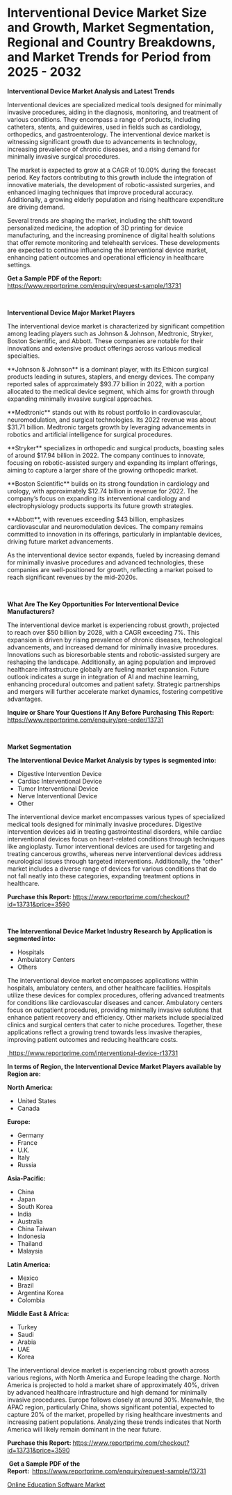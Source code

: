 <p><h1>Interventional Device Market Size and Growth, Market Segmentation, Regional and Country Breakdowns, and Market Trends for Period from 2025 -  2032</h1></p><p><strong>Interventional Device Market Analysis and Latest Trends</strong></p>
<p><p>Interventional devices are specialized medical tools designed for minimally invasive procedures, aiding in the diagnosis, monitoring, and treatment of various conditions. They encompass a range of products, including catheters, stents, and guidewires, used in fields such as cardiology, orthopedics, and gastroenterology. The interventional device market is witnessing significant growth due to advancements in technology, increasing prevalence of chronic diseases, and a rising demand for minimally invasive surgical procedures.</p><p>The market is expected to grow at a CAGR of 10.00% during the forecast period. Key factors contributing to this growth include the integration of innovative materials, the development of robotic-assisted surgeries, and enhanced imaging techniques that improve procedural accuracy. Additionally, a growing elderly population and rising healthcare expenditure are driving demand. </p><p>Several trends are shaping the market, including the shift toward personalized medicine, the adoption of 3D printing for device manufacturing, and the increasing prominence of digital health solutions that offer remote monitoring and telehealth services. These developments are expected to continue influencing the interventional device market, enhancing patient outcomes and operational efficiency in healthcare settings.</p></p>
<p><strong>Get a Sample PDF of the Report:&nbsp;</strong> <a href="https://www.reportprime.com/enquiry/request-sample/13731?utm_campaign=3093&utm_medium=2&utm_source=Github&utm_content=ia&utm_term=20032025&utm_id=interventional-device">https://www.reportprime.com/enquiry/request-sample/13731</a></p>
<p>&nbsp;</p>
<p><strong>Interventional Device Major Market Players</strong></p>
<p><p>The interventional device market is characterized by significant competition among leading players such as Johnson & Johnson, Medtronic, Stryker, Boston Scientific, and Abbott. These companies are notable for their innovations and extensive product offerings across various medical specialties.</p><p>**Johnson & Johnson** is a dominant player, with its Ethicon surgical products leading in sutures, staplers, and energy devices. The company reported sales of approximately $93.77 billion in 2022, with a portion allocated to the medical device segment, which aims for growth through expanding minimally invasive surgical approaches.</p><p>**Medtronic** stands out with its robust portfolio in cardiovascular, neuromodulation, and surgical technologies. Its 2022 revenue was about $31.71 billion. Medtronic targets growth by leveraging advancements in robotics and artificial intelligence for surgical procedures.</p><p>**Stryker** specializes in orthopedic and surgical products, boasting sales of around $17.94 billion in 2022. The company continues to innovate, focusing on robotic-assisted surgery and expanding its implant offerings, aiming to capture a larger share of the growing orthopedic market.</p><p>**Boston Scientific** builds on its strong foundation in cardiology and urology, with approximately $12.74 billion in revenue for 2022. The company’s focus on expanding its interventional cardiology and electrophysiology products supports its future growth strategies.</p><p>**Abbott**, with revenues exceeding $43 billion, emphasizes cardiovascular and neuromodulation devices. The company remains committed to innovation in its offerings, particularly in implantable devices, driving future market advancements.</p><p>As the interventional device sector expands, fueled by increasing demand for minimally invasive procedures and advanced technologies, these companies are well-positioned for growth, reflecting a market poised to reach significant revenues by the mid-2020s.</p></p>
<p>&nbsp;</p>
<p><strong>What Are The Key Opportunities For Interventional Device Manufacturers?</strong></p>
<p><p>The interventional device market is experiencing robust growth, projected to reach over $50 billion by 2028, with a CAGR exceeding 7%. This expansion is driven by rising prevalence of chronic diseases, technological advancements, and increased demand for minimally invasive procedures. Innovations such as bioresorbable stents and robotic-assisted surgery are reshaping the landscape. Additionally, an aging population and improved healthcare infrastructure globally are fueling market expansion. Future outlook indicates a surge in integration of AI and machine learning, enhancing procedural outcomes and patient safety. Strategic partnerships and mergers will further accelerate market dynamics, fostering competitive advantages.</p></p>
<p><strong>Inquire or Share Your Questions If Any Before Purchasing This Report:</strong> <a href="https://www.reportprime.com/enquiry/pre-order/13731?utm_campaign=3093&utm_medium=2&utm_source=Github&utm_content=ia&utm_term=20032025&utm_id=interventional-device">https://www.reportprime.com/enquiry/pre-order/13731</a></p>
<p>&nbsp;</p>
<p><strong>Market Segmentation</strong></p>
<p><strong>The Interventional Device Market Analysis by types is segmented into:</strong></p>
<p><ul><li>Digestive Intervention Device</li><li>Cardiac Interventional Device</li><li>Tumor Interventional Device</li><li>Nerve Interventional Device</li><li>Other</li></ul></p>
<p><p>The interventional device market encompasses various types of specialized medical tools designed for minimally invasive procedures. Digestive intervention devices aid in treating gastrointestinal disorders, while cardiac interventional devices focus on heart-related conditions through techniques like angioplasty. Tumor interventional devices are used for targeting and treating cancerous growths, whereas nerve interventional devices address neurological issues through targeted interventions. Additionally, the "other" market includes a diverse range of devices for various conditions that do not fall neatly into these categories, expanding treatment options in healthcare.</p></p>
<p><strong>Purchase this Report:&nbsp;</strong><a href="https://www.reportprime.com/checkout?id=13731&price=3590&utm_campaign=3093&utm_medium=2&utm_source=Github&utm_content=ia&utm_term=20032025&utm_id=interventional-device">https://www.reportprime.com/checkout?id=13731&price=3590</a></p>
<p>&nbsp;</p>
<p><strong>The Interventional Device Market Industry Research by Application is segmented into:</strong></p>
<p><ul><li>Hospitals</li><li>Ambulatory Centers</li><li>Others</li></ul></p>
<p><p>The interventional device market encompasses applications within hospitals, ambulatory centers, and other healthcare facilities. Hospitals utilize these devices for complex procedures, offering advanced treatments for conditions like cardiovascular diseases and cancer. Ambulatory centers focus on outpatient procedures, providing minimally invasive solutions that enhance patient recovery and efficiency. Other markets include specialized clinics and surgical centers that cater to niche procedures. Together, these applications reflect a growing trend towards less invasive therapies, improving patient outcomes and reducing healthcare costs.</p></p>
<p><a href="https://www.reportprime.com/interventional-device-r13731?utm_campaign=3093&utm_medium=2&utm_source=Github&utm_content=ia&utm_term=20032025&utm_id=interventional-device">&nbsp;https://www.reportprime.com/interventional-device-r13731</a></p>
<p><strong>In terms of Region, the Interventional Device Market Players available by Region are:</strong></p>
<p>
    <p> <strong> North America: </strong>
        <ul>
            <li>United States</li>
            <li>Canada</li>
        </ul>
        </p> 
    <p> <strong> Europe: </strong>
        <ul>
            <li>Germany</li>
            <li>France</li>
            <li>U.K.</li>
            <li>Italy</li>
            <li>Russia</li>
        </ul>
        </p> 
    <p> <strong> Asia-Pacific: </strong>
        <ul>
            <li>China</li>
            <li>Japan</li>
            <li>South Korea</li>
            <li>India</li>
            <li>Australia</li>
            <li>China Taiwan</li>
            <li>Indonesia</li>
            <li>Thailand</li>
            <li>Malaysia</li>
        </ul>
        </p> 
    <p> <strong> Latin America: </strong>
        <ul>
            <li>Mexico</li>
            <li>Brazil</li>
            <li>Argentina Korea</li>
            <li>Colombia</li>
        </ul>
        </p> 
    <p> <strong> Middle East & Africa: </strong>
        <ul>
            <li>Turkey</li>
            <li>Saudi</li>
            <li>Arabia</li>
            <li>UAE</li>
            <li>Korea</li>
        </ul>
    </p>
    </p>
<p><p>The interventional device market is experiencing robust growth across various regions, with North America and Europe leading the charge. North America is projected to hold a market share of approximately 40%, driven by advanced healthcare infrastructure and high demand for minimally invasive procedures. Europe follows closely at around 30%. Meanwhile, the APAC region, particularly China, shows significant potential, expected to capture 20% of the market, propelled by rising healthcare investments and increasing patient populations. Analyzing these trends indicates that North America will likely remain dominant in the near future.</p></p>
<p><strong>Purchase this Report: </strong><a href="https://www.reportprime.com/checkout?id=13731&price=3590&utm_campaign=3093&utm_medium=2&utm_source=Github&utm_content=ia&utm_term=20032025&utm_id=interventional-device">https://www.reportprime.com/checkout?id=13731&price=3590</a></p>
<p>&nbsp;<strong>Get a Sample PDF of the Report:&nbsp;&nbsp;</strong><a href="https://www.reportprime.com/enquiry/request-sample/13731?utm_campaign=3093&utm_medium=2&utm_source=Github&utm_content=ia&utm_term=20032025&utm_id=interventional-device">https://www.reportprime.com/enquiry/request-sample/13731</a></p>
<p><strong></strong></p>
<p><p><a href="https://github.com/tszkintruca/Market-Research-Report-List-1/blob/main/online-education-software-market.md?utm_campaign=3093&utm_medium=2&utm_source=Github&utm_content=ia&utm_term=20032025&utm_id=interventional-device">Online Education Software Market</a></p></p>